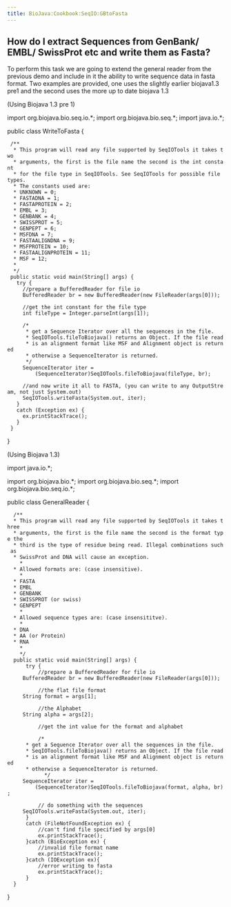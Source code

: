 ```yaml
---
title: BioJava:Cookbook:SeqIO:GBtoFasta
---
```


How do I extract Sequences from GenBank/ EMBL/ SwissProt etc and write them as Fasta?
-------------------------------------------------------------------------------------

To perform this task we are going to extend the general reader from the
previous demo and include in it the ability to write sequence data in
fasta format. Two examples are provided, one uses the slightly earlier
biojava1.3 pre1 and the second uses the more up to date biojava 1.3

(Using Biojava 1.3 pre 1)

<java> import org.biojava.bio.seq.io.\*; import org.biojava.bio.seq.\*;
import java.io.\*;

public class WriteToFasta {

` /**`  
`  * This program will read any file supported by SeqIOTools it takes two`  
`  * arguments, the first is the file name the second is the int constant`  
`  * for the file type in SeqIOTools. See SeqIOTools for possible file types.`  
`  * The constants used are:`  
`  * UNKNOWN = 0;`  
`  * FASTADNA = 1;`  
`  * FASTAPROTEIN = 2;`  
`  * EMBL = 3;`  
`  * GENBANK = 4;`  
`  * SWISSPROT = 5;`  
`  * GENPEPT = 6;`  
`  * MSFDNA = 7;`  
`  * FASTAALIGNDNA = 9;`  
`  * MSFPROTEIN = 10;`  
`  * FASTAALIGNPROTEIN = 11;`  
`  * MSF = 12;`  
`  *`  
`  */`  
` public static void main(String[] args) {`  
`   try {`  
`     //prepare a BufferedReader for file io`  
`     BufferedReader br = new BufferedReader(new FileReader(args[0]));`

`     //get the int constant for the file type`  
`     int fileType = Integer.parseInt(args[1]);`

`     /*`  
`      * get a Sequence Iterator over all the sequences in the file.`  
`      * SeqIOTools.fileToBiojava() returns an Object. If the file read`  
`      * is an alignment format like MSF and Alignment object is returned`  
`      * otherwise a SequenceIterator is returned.`  
`      */`  
`     SequenceIterator iter =`  
`         (SequenceIterator)SeqIOTools.fileToBiojava(fileType, br);`

`     //and now write it all to FASTA, (you can write to any OutputStream, not just System.out)`  
`     SeqIOTools.writeFasta(System.out, iter);`  
`   }`  
`   catch (Exception ex) {`  
`     ex.printStackTrace();`  
`   }`  
` }`

} </java>

(Using Biojava 1.3)

<java> import java.io.\*;

import org.biojava.bio.\*; import org.biojava.bio.seq.\*; import
org.biojava.bio.seq.io.\*;

public class GeneralReader {

`  /**`  
`  * This program will read any file supported by SeqIOTools it takes three`  
`  * arguments, the first is the file name the second is the format type the`  
`  * third is the type of residue being read. Illegal combinations such as`  
`  * SwissProt and DNA will cause an exception.`  
`    *`  
`  * Allowed formats are: (case insensitive).`  
`    *`  
`  * FASTA`  
`  * EMBL`  
`  * GENBANK`  
`  * SWISSPROT (or swiss)`  
`  * GENPEPT`  
`    *`  
`  * Allowed sequence types are: (case insensititve).`  
`    *`  
`  * DNA`  
`  * AA (or Protein)`  
`  * RNA`  
`    *`  
`    */`  
`  public static void main(String[] args) {`  
`      try {`  
`          //prepare a BufferedReader for file io`  
`     BufferedReader br = new BufferedReader(new FileReader(args[0]));`

`          //the flat file format`  
`     String format = args[1];`

`          //the Alphabet`  
`     String alpha = args[2];`

`          //get the int value for the format and alphabet`

`          /*`  
`      * get a Sequence Iterator over all the sequences in the file.`  
`      * SeqIOTools.fileToBiojava() returns an Object. If the file read`  
`      * is an alignment format like MSF and Alignment object is returned`  
`      * otherwise a SequenceIterator is returned.`  
`            */`  
`     SequenceIterator iter =`  
`         (SequenceIterator)SeqIOTools.fileToBiojava(format, alpha, br);`

`          // do something with the sequences`  
`     SeqIOTools.writeFasta(System.out, iter);`  
`      }`  
`      catch (FileNotFoundException ex) {`  
`          //can't find file specified by args[0]`  
`          ex.printStackTrace();`  
`      }catch (BioException ex) {`  
`          //invalid file format name`  
`          ex.printStackTrace();`  
`      }catch (IOException ex){`  
`          //error writing to fasta`  
`          ex.printStackTrace();`  
`      }`  
`  }`

} </java>
